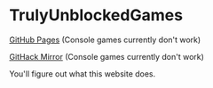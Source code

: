 # TrulyUnblockedGames

[GitHub Pages](https://wade7wastaken.github.io/TrulyUnblockedGames/)
(Console games currently don't work)

[GitHack Mirror](https://raw.githack.com/wade7wastaken/TrulyUnblockedGames/master/Output/index.html)
(Console games currently don't work)

You'll figure out what this website does.

